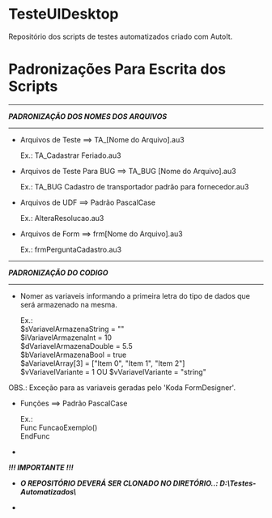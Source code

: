 # TesteUIDesktop
Repositório dos scripts de testes automatizados criado com AutoIt.

# Padronizações Para Escrita dos Scripts

***************************************
<b><i>PADRONIZAÇÃO DOS NOMES DOS ARQUIVOS</i></b>
***************************************
	
* Arquivos de Teste ==> TA_[Nome do Arquivo].au3

	Ex.: TA_Cadastrar Feriado.au3
	
* Arquivos de Teste Para BUG ==> TA_BUG [Nome do Arquivo].au3

	Ex.: TA_BUG Cadastro de transportador padrão para fornecedor.au3
	
* Arquivos de UDF ==> Padrão PascalCase

	Ex.: AlteraResolucao.au3
	
* Arquivos de Form ==> frm[Nome do Arquivo].au3

	Ex.: frmPerguntaCadastro.au3

**************************
<b><i>PADRONIZAÇÃO DO CODIGO</i></b>
**************************

* Nomer as variaveis informando a primeira letra do tipo de dados que será armazenado na mesma.
 
	Ex.:<br>
		$sVariavelArmazenaString = ""<br>
		$iVariavelArmazenaInt = 10<br>
		$dVariavelArmazenaDouble = 5.5<br>
		$bVariavelArmazenaBool = true<br>
		$aVariavelArray[3] = ["Item 0", "Item 1", "Item 2"]<br>
		$vVariavelVariante = 1 OU $vVariavelVariante = "string"
		
OBS.: Exceção para as variaveis geradas pelo 'Koda FormDesigner'.		

* Funções ==> Padrão PascalCase

	Ex.:<br> 
		Func FuncaoExemplo()		
		EndFunc

-
<b><i>!!! IMPORTANTE !!!</i></b>

* <b><i> O REPOSITÓRIO DEVERÁ SER CLONADO NO DIRETÓRIO..: D:\Testes-Automatizados\\</i></b>

-
